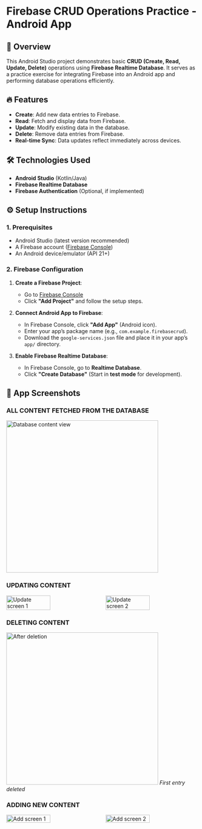 # Firebase CRUD Operations Practice - Android App  

## 📝 Overview  
This Android Studio project demonstrates basic **CRUD (Create, Read, Update, Delete)** operations using **Firebase Realtime Database**. It serves as a practice exercise for integrating Firebase into an Android app and performing database operations efficiently.  

## 🔥 Features  
- **Create**: Add new data entries to Firebase.  
- **Read**: Fetch and display data from Firebase.  
- **Update**: Modify existing data in the database.  
- **Delete**: Remove data entries from Firebase.  
- **Real-time Sync**: Data updates reflect immediately across devices.  

## 🛠️ Technologies Used  
- **Android Studio** (Kotlin/Java)  
- **Firebase Realtime Database**  
- **Firebase Authentication** (Optional, if implemented)  

## ⚙️ Setup Instructions  

### 1. **Prerequisites**  
- Android Studio (latest version recommended)  
- A Firebase account ([Firebase Console](https://console.firebase.google.com/))  
- An Android device/emulator (API 21+)  

### 2. **Firebase Configuration**  
1. **Create a Firebase Project**:  
   - Go to [Firebase Console](https://console.firebase.google.com/)  
   - Click **"Add Project"** and follow the setup steps.  

2. **Connect Android App to Firebase**:  
   - In Firebase Console, click **"Add App"** (Android icon).  
   - Enter your app’s package name (e.g., `com.example.firebasecrud`).  
   - Download the `google-services.json` file and place it in your app’s `app/` directory.  

3. **Enable Firebase Realtime Database**:  
   - In Firebase Console, go to **Realtime Database**.  
   - Click **"Create Database"** (Start in **test mode** for development).   


## 📱 App Screenshots

### ALL CONTENT FETCHED FROM THE DATABASE
<img src="https://github.com/user-attachments/assets/6b405628-db7c-4773-852d-1d151acbff4a" height="400" alt="Database content view" />

### UPDATING CONTENT
<div style="display: flex; justify-content: space-between; flex-wrap: wrap;">
  <img src="https://github.com/user-attachments/assets/cb93c3db-1811-4ad8-a2ca-b430018c0b09" width="48%" alt="Update screen 1" />
  <img src="https://github.com/user-attachments/assets/8f911ddd-fc43-4586-9ac7-6c08bfd75d1e" width="48%" alt="Update screen 2" />
</div>

### DELETING CONTENT
<img src="https://github.com/user-attachments/assets/6118d801-7d6d-4e06-9b01-b160412c7b2c" width="400" alt="After deletion" />
<em>First entry deleted</em>

### ADDING NEW CONTENT
<div style="display: flex; justify-content: space-between; flex-wrap: wrap;">
  <img src="https://github.com/user-attachments/assets/1aeb799c-19d0-4ea7-bfb6-5ec615784693" width="48%" alt="Add screen 1" />
  <img src="https://github.com/user-attachments/assets/3ea789c8-c569-4200-854a-5982529e6e5d" width="48%" alt="Add screen 2" />
</div>





